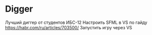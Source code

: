 # Digger
Лучший диггер от студентов ИБС-12
Настроить SFML в VS по гайду https://habr.com/ru/articles/703500/
Запустить игру через VS
